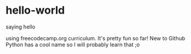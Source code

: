 # hello-world
saying hello

using freecodecamp.org curriculum. It's pretty fun so far! 
New to Github
Python has a cool name so I will probably learn that ;o
